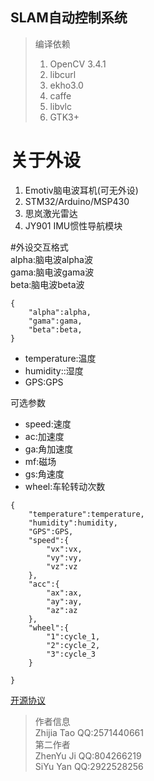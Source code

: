 ## SLAM自动控制系统  
> 编译依赖   
> 1. OpenCV 3.4.1  
> 2. libcurl  
> 3. ekho3.0  
> 4. caffe  
> 5. libvlc  
> 6. GTK3+  
# 关于外设  
1. Emotiv脑电波耳机(可无外设)  
2. STM32/Arduino/MSP430  
3. 思岚激光雷达
4. JY901 IMU惯性导航模块

#外设交互格式  
alpha:脑电波alpha波  
gama:脑电波gama波  
beta:脑电波beta波  
```
{
	"alpha":alpha,
	"gama":gama,
	"beta":beta,
}
```
* temperature:温度  
* humidity::湿度  
* GPS:GPS  

可选参数  

* speed:速度  
* ac:加速度  
* ga:角加速度  
* mf:磁场  
* gs:角速度  
* wheel:车轮转动次数  
```
{
	"temperature":temperature,
	"humidity":humidity,
	"GPS":GPS,
	"speed":{
		"vx":vx,
		"vy":vy,
		"vz":vz	
	},
	"acc":{
		"ax":ax,
		"ay":ay,
		"az":az	
	},
	"wheel":{
		"1":cycle_1,
		"2":cycle_2,
		"3":cycle_3	
	}
	
}
```
[开源协议](http://www.gnu.org/licenses/gpl-3.0.html)  
 
> 作者信息    
> Zhijia Tao
> QQ:2571440661  
> 第二作者  
> ZhenYu Ji
> QQ:804266219  
> SiYu Yan
> QQ:2922528256
